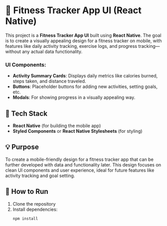 # 💪 Fitness Tracker App UI (React Native)

This project is a **Fitness Tracker App UI** built using **React Native**. The goal is to create a visually appealing design for a fitness tracker on mobile, with features like daily activity tracking, exercise logs, and progress tracking—without any actual data functionality.

### UI Components:
- **Activity Summary Cards**: Displays daily metrics like calories burned, steps taken, and distance traveled.
- **Buttons**: Placeholder buttons for adding new activities, setting goals, etc.
- **Modals**: For showing progress in a visually appealing way.

## 📁 Tech Stack

- **React Native** (for building the mobile app)
- **Styled Components** or **React Native Stylesheets** (for styling)

## 💡 Purpose

To create a mobile-friendly design for a fitness tracker app that can be further developed with data and functionality later. This design focuses on clean UI components and user experience, ideal for future features like activity tracking and goal setting.

## 🌱 How to Run

1. Clone the repository
2. Install dependencies:
   ```bash
   npm install
